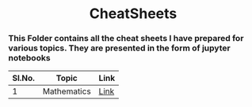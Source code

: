 <div align="center">

# CheatSheets

</div>

### This Folder contains all the cheat sheets I have prepared for various topics. They are presented in the form of jupyter notebooks

| Sl.No.   | Topic | Link |
| --- |  ---  | ---  |
| 1  | Mathematics | [Link][def] |


[def]: ./Mathematics_CheatSheet.ipynb
